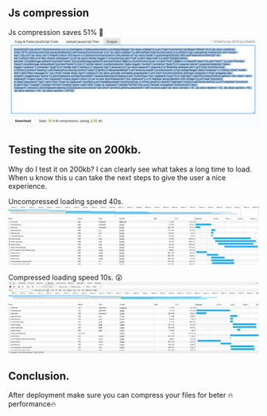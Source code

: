 ## Js compression
Js compression saves 51% :thinking:
![js compression](js_compression.png)

## Testing the site on 200kb.
Why do I test it on 200kb? I can clearly see what takes a long time to load.
When u know this u can take the next steps to give the user a nice experience.  

Uncompressed loading speed 40s.
![uncompressed](uncompressed.png)  

Compressed loading speed 10s. :open_mouth:
![compression](compression.png)

## Conclusion.
After deployment make sure you can compress your files for beter :fire:performance:fire:
